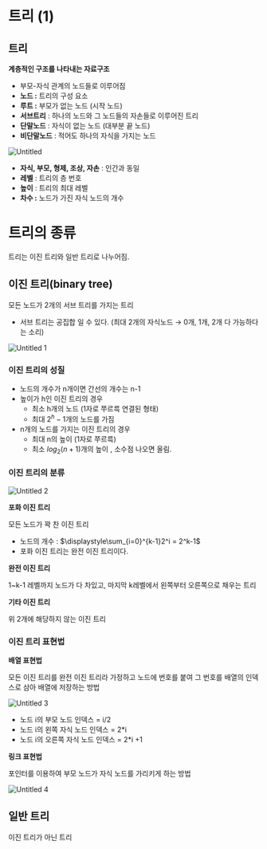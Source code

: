 # 트리 (1)

## **트리**

**계층적인 구조를 나타내는 자료구조**

- 부모-자식 관계의 노드들로 이루어짐
- **노드 :** 트리의 구성 요소
- **루트 :** 부모가 없는 노드 (시작 노드)
- **서브트리** : 하나의 노드와 그 노드들의 자손들로 이루어진 트리
- **단말노드** : 자식이 없는 노드 (대부분 끝 노드)
- **비단말노드** : 적어도 하나의 자식을 가지는 노드

![Untitled](https://user-images.githubusercontent.com/101644572/170426130-6e083dfc-7995-408a-a116-7be13b9fdcfd.png)

- **자식, 부모, 형제, 조상, 자손** : 인간과 동일
- **레벨** : 트리의 층 번호
- **높이** : 트리의 최대 레벨
- **차수 :** 노드가 가진 자식 노드의 개수

# 트리의 종류

트리는 이진 트리와 일반 트리로 나누어짐.

## 이진 트리(binary tree)

모든 노드가 2개의 서브 트리를 가지는 트리

- 서브 트리는 공집합 일 수 있다. (최대 2개의 자식노드 → 0개, 1개, 2개 다 가능하다는 소리)

![Untitled 1](https://user-images.githubusercontent.com/101644572/170426143-95c7a2fc-a406-4692-a34e-f9a9b312be95.png)

### **이진 트리의 성질**

- 노드의 개수가 n개이면 간선의 개수는  n-1
- 높이가 h인 이진 트리의 경우
    - 최소 h개의 노드 (1자로 쭈르륵 연결된 형태)
    - 최대 $2^h-1$개의 노드를 가짐
- n개의 노드를 가지는 이진 트리의 경우
    - 최대 n의 높이 (1자로 쭈르륵)
    - 최소 $log_2(n+1)$개의 높이 , 소수점 나오면 올림.
    

### 이진 트리의 분류

![Untitled 2](https://user-images.githubusercontent.com/101644572/170426162-e045e8a2-881a-4f8f-93d0-b4a2ef639cfc.png)

**포화 이진 트리** 

모든 노드가 꽉 찬 이진 트리

- 노드의 개수 : $\displaystyle\sum_{i=0}^{k-1}2^i = 2^k-1$
- 포화 이진 트리는 완전 이진 트리이다.

**완전 이진 트리**

1~k-1 레벨까지 노드가 다 차있고, 마지막 k레벨에서 왼쪽부터 오른쪽으로 채우는 트리

**기타 이진 트리**

위 2개에 해당하지 않는 이진 트리

### 이진 트리 표현법

**배열 표현법**

모든 이진 트리를 완전 이진 트리라 가정하고 노드에 번호를 붙여 그 번호를 배열의 인덱스로 삼아 배열에 저장하는 방법

![Untitled 3](https://user-images.githubusercontent.com/101644572/170426181-4a9959e3-1b41-45f8-86c6-4ea33aa006b2.png)

- 노드 i의 부모 노드 인덱스 = i/2
- 노드 i의 왼쪽 자식 노드 인덱스 = 2*i
- 노드 i의 오른쪽 자식 노드 인덱스 = 2*i +1

**링크 표현법**

포인터를 이용하여 부모 노드가 자식 노드를 가리키게 하는 방법

![Untitled 4](https://user-images.githubusercontent.com/101644572/170426197-3f1a6f9e-a090-4c1a-86a1-4a64f6bf9a66.png)

## 일반 트리

이진 트리가 아닌 트리
